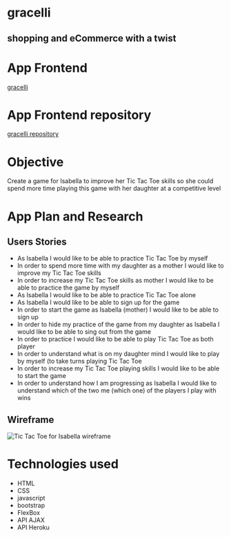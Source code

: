 # gracelli 

## shopping and eCommerce with a twist


# App Frontend
[gracelli](https://mindmarine.github.io/gracelli/)

# App Frontend repository
[gracelli repository](https://github.com/mindmarine/gracelli)

# Objective

Create a game for Isabella to improve her Tic Tac Toe skills so she could spend more time playing this game with her daughter at a competitive level

# App Plan and Research

## Users Stories

- As Isabella I would like to be able to practice Tic Tac Toe by myself
- In order to spend more time with my daughter as a mother I would like to improve my Tic Tac Toe skills
- In order to increase my Tic Tac Toe skills as mother I would like to be able to practice the game by myself
- As Isabella I would like to be able to practice Tic Tac Toe alone
- As Isabella I would like to be able to sign up for the game
- In order to start the game as Isabella (mother) I would like to be able to sign up
- In order to hide my practice of the game from my daughter as Isabella I would like to be able to sing out from the game
- In order to practice I would like to be able to play Tic Tac Toe as both player
- In order to understand what is on my daughter mind I would like to play by myself (to take turns playing Tic Tac Toe
- In order to increase my Tic Tac Toe playing skills I would like to be able to start the game
- In order to understand how I am progressing as Isabella I would like to understand which of the two me (which one) of the players I play with wins

## Wireframe
![Tic Tac Toe for Isabella wireframe](public/images/wireframe_tictactoe_for_isabella.png "Tic Tac Toe for Isabella wireframe")

# Technologies used
- HTML
- CSS
- javascript
- bootstrap
- FlexBox
- API AJAX
- API Heroku

